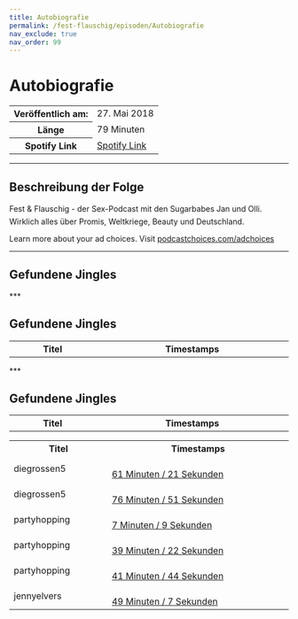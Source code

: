 ```yaml
---
title: Autobiografie
permalink: /fest-flauschig/episoden/Autobiografie
nav_exclude: true
nav_order: 99
---
```


# Autobiografie
<table class="resp-table dcf-table dcf-table-responsive dcf-table-bordered dcf-table-striped dcf-w-100%">
                    <tbody>
                        <tr>
                            <th scope="row">Veröffentlich am:</th>
                            <td data-label="Veröffentlich am:">27. Mai 2018</td>
                        </tr>
                        <tr>
                            <th scope="row">Länge </th>
                            <td data-label="Länge ">79 Minuten</td>
                        </tr><tr>
                                <th scope="row">Spotify Link</th>
                                <td data-label="Spotify Link"><a href="https://open.spotify.com/episode/2tddJk4PRmCxqmu28yPTmt">Spotify Link</a></td>
                            </tr></tbody>
                </table>

***

## Beschreibung der Folge

<div>
Fest &amp; Flauschig - der Sex-Podcast mit den Sugarbabes Jan und Olli. Wirklich alles über Promis, Weltkriege, Beauty und Deutschland.<p> </p><p>Learn more about your ad choices. Visit <a href="https://podcastchoices.com/adchoices">podcastchoices.com/adchoices</a></p>  
</div>

***

## Gefundene Jingles

<table style="display: table;">
                                    <tr>
                                        <th class="tableColumnTitle">Titel</th>
                                        <th class="tableColumnTimestamps">Timestamps</th>
                                    </tr>
                                    ***

## Gefundene Jingles

<table style="display: table;">
                                    <tr>
                                        <th class="tableColumnTitle">Titel</th>
                                        <th class="tableColumnTimestamps">Timestamps</th>
                                    </tr>
                                    ***

## Gefundene Jingles

<table style="display: table;">
                                    <tr>
                                        <th class="tableColumnTitle">Titel</th>
                                        <th class="tableColumnTimestamps">Timestamps</th>
                                    </tr>
                                    <tr>
                                <td markdown="span"  class="tableColumnTitle">diegrossen5</td>
                                <td markdown="span" class="tableColumnTimestamps">
                                <br>
                                <a href="https://open.spotify.com/episode/2tddJk4PRmCxqmu28yPTmt?t=3681">
                                61 Minuten / 21 Sekunden</a>
                                </td></tr><tr>
                                <td markdown="span"  class="tableColumnTitle">diegrossen5</td>
                                <td markdown="span" class="tableColumnTimestamps">
                                <br>
                                <a href="https://open.spotify.com/episode/2tddJk4PRmCxqmu28yPTmt?t=4611">
                                76 Minuten / 51 Sekunden</a>
                                </td></tr><tr>
                                <td markdown="span"  class="tableColumnTitle">partyhopping</td>
                                <td markdown="span" class="tableColumnTimestamps">
                                <br>
                                <a href="https://open.spotify.com/episode/2tddJk4PRmCxqmu28yPTmt?t=429">
                                7 Minuten / 9 Sekunden</a>
                                </td></tr><tr>
                                <td markdown="span"  class="tableColumnTitle">partyhopping</td>
                                <td markdown="span" class="tableColumnTimestamps">
                                <br>
                                <a href="https://open.spotify.com/episode/2tddJk4PRmCxqmu28yPTmt?t=2362">
                                39 Minuten / 22 Sekunden</a>
                                </td></tr><tr>
                                <td markdown="span"  class="tableColumnTitle">partyhopping</td>
                                <td markdown="span" class="tableColumnTimestamps">
                                <br>
                                <a href="https://open.spotify.com/episode/2tddJk4PRmCxqmu28yPTmt?t=2504">
                                41 Minuten / 44 Sekunden</a>
                                </td></tr><tr>
                                <td markdown="span"  class="tableColumnTitle">jennyelvers</td>
                                <td markdown="span" class="tableColumnTimestamps">
                                <br>
                                <a href="https://open.spotify.com/episode/2tddJk4PRmCxqmu28yPTmt?t=2947">
                                49 Minuten / 7 Sekunden</a>
                                </td></tr></table>